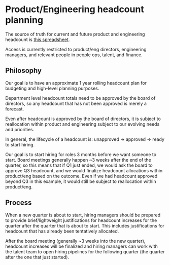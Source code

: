 # Product/Engineering headcount planning

The source of truth for current and future product and engineering headcount is [this spreadsheet](https://docs.google.com/spreadsheets/d/1CIQYQDN2KFyHMmPEx3FqubapyXyapFp0B_DoDJtWvm8/edit#gid=0).

Access is currently restricted to product/eng directors, engineering managers, and relevant people in people ops, talent, and finance.

## Philosophy

Our goal is to have an approximate 1 year rolling headcount plan for budgeting and high-level planning purposes.

Department level headcount totals need to be approved by the board of directors, so any headcount that has not been approved is merely a forecast.

Even after headcount is approved by the board of directors, it is subject to reallocation within product and engineering subject to our evolving needs and priorities.

In general, the lifecycle of a headcount is: unapproved -> approved -> ready to start hiring.

Our goal is to start hiring for roles 3 months before we want someone to start. Board meetings generally happen ~3 weeks after the end of the quarter, so this means that if Q1 just ended, we would ask the board to approve Q3 headcount, and we would finalize headcount allocations within product/eng based on the outcome. Even if we had headcount approved beyond Q3 in this example, it would still be subject to reallocation within product/eng.

## Process

When a new quarter is about to start, hiring managers should be prepared to provide brief/lightweight justifications for headcount increases for the quarter after the quarter that is about to start. This includes justifications for headcount that has already been tentatively allocated.

After the board meeting (generally ~3 weeks into the new quarter), headcount increases will be finalized and hiring managers can work with the talent team to open hiring pipelines for the following quarter (the quarter after the one that just started).
